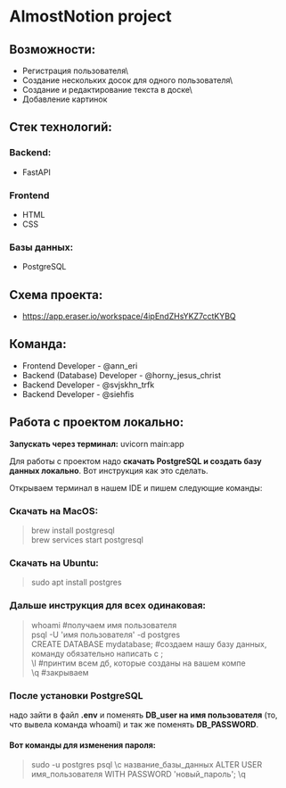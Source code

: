 # AlmostNotion project

## Возможности:
* Регистрация пользователя\
* Создание нескольких досок для одного пользователя\
* Создание и редактирование текста в доске\
* Добавление картинок

## Стек технологий:
### Backend:
   * FastAPI

### Frontend
* HTML
* CSS

### Базы данных:
* PostgreSQL

## Cхема проекта:
* https://app.eraser.io/workspace/4ipEndZHsYKZ7cctKYBQ

## Команда:
* Frontend Developer - @ann_eri
* Backend (Database) Developer - @horny_jesus_christ
* Backend Developer - @svjskhn_trfk
* Backend Developer - @siehfis


## Работа с проектом локально:
**Запускать через терминал:** 
uvicorn main:app 

Для работы с проектом надо **скачать PostgreSQL и создать базу данных локально**. Вот инструкция как это сделать.

Открываем терминал в нашем IDE и пишем следующие команды:

### Скачать на MacOS:
> brew install postgresql\
> brew services start postgresql

### Скачать на Ubuntu:
> sudo apt install postgres

### Дальше инструкция для всех одинаковая:
>whoami #получаем имя пользователя\
>psql -U 'имя пользователя' -d postgres\
>CREATE DATABASE mydatabase; #создаем нашу базу данных, команду обязательно написать с ;\
>\l #принтим всем дб, которые созданы на вашем компе\
>\q #закрываем


### После установки PostgreSQL 
надо зайти в файл **.env** и поменять **DB_user на имя пользователя** (то, что вывела команда whoami) и так же поменять **DB_PASSWORD**. 

#### Вот команды для изменения пароля:
> sudo -u postgres psql
> \c название_базы_данных
> ALTER USER имя_пользователя WITH PASSWORD 'новый_пароль';
> \q